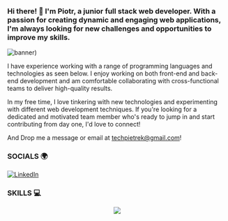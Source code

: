

<!--
**Pietrek1989/Pietrek1989** is a ✨ _special_ ✨ repository because its `README.md` (this file) appears on your GitHub profile.

Here are some ideas to get you started:

- 🔭 I’m currently working on ...
- 🌱 I’m currently learning ...
- 👯 I’m looking to collaborate on ...
- 🤔 I’m looking for help with ...
- 💬 Ask me about ...
- 📫 How to reach me: ...
- 😄 Pronouns: ...
- ⚡ Fun fact: ...
-->
### Hi there! 👋  I'm Piotr, a junior full stack web developer. With a passion for creating dynamic and engaging web applications, I'm always looking for new challenges and opportunities to improve my skills.
![banner](https://user-images.githubusercontent.com/68666992/230584032-cef93ade-e848-4cbf-9e4e-18cd05ae8fb8.jpg))

I have experience working with a range of programming languages and technologies as seen below.
I enjoy working on both front-end and back-end development and am comfortable collaborating with cross-functional teams to deliver high-quality results.

In my free time, I love tinkering with new technologies and experimenting with different web development techniques. If you're looking for a dedicated and motivated team member who's ready to jump in and start contributing from day one, I'd love to connect!

And Drop me a message or email at techpietrek@gmail.com!

### SOCIALS 🌍
[![LinkedIn](https://skillicons.dev/icons?i=linkedin)](https://www.linkedin.com/in/piotr-rodzen-a60501158/)

### SKILLS :computer:


<p align="center">
  <a href="https://skillicons.dev">
    <img src="https://skillicons.dev/icons?i=css,html,bootstrap,js,ts,react,nodejs,express,redux,postman,mongodb,postgres,xd,ae,ps,pr,discord,bots,github" />
  </a>
</p>



